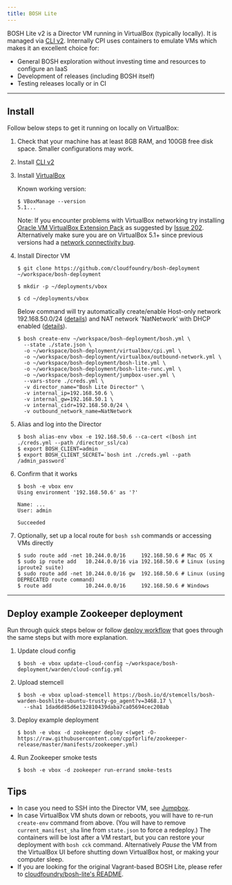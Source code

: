 ```yaml
---
title: BOSH Lite
---
```


BOSH Lite v2 is a Director VM running in VirtualBox (typically locally). It is managed via [CLI v2](cli-v2.md). Internally CPI uses containers to emulate VMs which makes it an excellent choice for:

- General BOSH exploration without investing time and resources to configure an IaaS
- Development of releases (including BOSH itself)
- Testing releases locally or in CI

---
## <a id="install"></a> Install

Follow below steps to get it running on locally on VirtualBox:

1. Check that your machine has at least 8GB RAM, and 100GB free disk space. Smaller configurations may work.

1. Install [CLI v2](cli-v2.md#install)

1. Install [VirtualBox](https://www.virtualbox.org/wiki/Downloads)

    Known working version:

    ```shell
    $ VBoxManage --version
    5.1...
    ````

    Note: If you encounter problems with VirtualBox networking try installing [Oracle VM VirtualBox Extension Pack](https://www.virtualbox.org/wiki/Downloads) as suggested by [Issue 202](https://github.com/cloudfoundry/bosh-lite/issues/202). Alternatively make sure you are on VirtualBox 5.1+ since previous versions had a [network connectivity bug](https://github.com/concourse/concourse-lite/issues/9).

1. Install Director VM

    ```shell
    $ git clone https://github.com/cloudfoundry/bosh-deployment ~/workspace/bosh-deployment

    $ mkdir -p ~/deployments/vbox

    $ cd ~/deployments/vbox
    ````

    Below command will try automatically create/enable Host-only network 192.168.50.0/24 ([details](https://github.com/cppforlife/bosh-virtualbox-cpi-release/blob/master/docs/networks-host-only.md)) and NAT network 'NatNetwork' with DHCP enabled ([details](https://github.com/cppforlife/bosh-virtualbox-cpi-release/blob/master/docs/networks-nat-network.md)).

    ```shell
    $ bosh create-env ~/workspace/bosh-deployment/bosh.yml \
      --state ./state.json \
      -o ~/workspace/bosh-deployment/virtualbox/cpi.yml \
      -o ~/workspace/bosh-deployment/virtualbox/outbound-network.yml \
      -o ~/workspace/bosh-deployment/bosh-lite.yml \
      -o ~/workspace/bosh-deployment/bosh-lite-runc.yml \
      -o ~/workspace/bosh-deployment/jumpbox-user.yml \
      --vars-store ./creds.yml \
      -v director_name="Bosh Lite Director" \
      -v internal_ip=192.168.50.6 \
      -v internal_gw=192.168.50.1 \
      -v internal_cidr=192.168.50.0/24 \
      -v outbound_network_name=NatNetwork
    ````

1. Alias and log into the Director

    ```shell
    $ bosh alias-env vbox -e 192.168.50.6 --ca-cert <(bosh int ./creds.yml --path /director_ssl/ca)
    $ export BOSH_CLIENT=admin
    $ export BOSH_CLIENT_SECRET=`bosh int ./creds.yml --path /admin_password`
    ````

1. Confirm that it works

    ```shell
    $ bosh -e vbox env
    Using environment '192.168.50.6' as '?'

    Name: ...
    User: admin

    Succeeded
    ````

1. Optionally, set up a local route for `bosh ssh` commands or accessing VMs directly

    ```shell
    $ sudo route add -net 10.244.0.0/16     192.168.50.6 # Mac OS X
    $ sudo ip route add   10.244.0.0/16 via 192.168.50.6 # Linux (using iproute2 suite)
    $ sudo route add -net 10.244.0.0/16 gw  192.168.50.6 # Linux (using DEPRECATED route command)
    $ route add           10.244.0.0/16     192.168.50.6 # Windows
    ````


---
## <a id="deploy"></a> Deploy example Zookeeper deployment

Run through quick steps below or follow [deploy workflow](basic-workflow.md) that goes through the same steps but with more explanation.

1. Update cloud config

    ```shell
    $ bosh -e vbox update-cloud-config ~/workspace/bosh-deployment/warden/cloud-config.yml
    ````

1. Upload stemcell

    ```shell
    $ bosh -e vbox upload-stemcell https://bosh.io/d/stemcells/bosh-warden-boshlite-ubuntu-trusty-go_agent?v=3468.17 \
      --sha1 1dad6d85d6e132810439daba7ca05694cec208ab
    ````

1. Deploy example deployment

    ```shell
    $ bosh -e vbox -d zookeeper deploy <(wget -O- https://raw.githubusercontent.com/cppforlife/zookeeper-release/master/manifests/zookeeper.yml)
    ````

1. Run Zookeeper smoke tests

    ```shell
    $ bosh -e vbox -d zookeeper run-errand smoke-tests
    ````


## <a id="tips"></a> Tips

* In case you need to SSH into the Director VM, see [Jumpbox](jumpbox.md).
* In case VirtualBox VM shuts down or reboots, you will have to re-run `create-env` command from above. (You will have to remove `current_manifest_sha` line from `state.json` to force a redeploy.) The containers will be lost after a VM restart, but you can restore your deployment with `bosh cck` command. Alternatively *Pause* the VM from the VirtualBox UI before shutting down VirtualBox host, or making your computer sleep.
* If you are looking for the original Vagrant-based BOSH Lite, please refer to [cloudfoundry/bosh-lite's README](https://github.com/cloudfoundry/bosh-lite).
